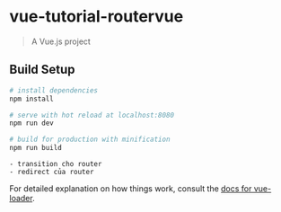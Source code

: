# vue-tutorial-routervue

> A Vue.js project

## Build Setup

``` bash
# install dependencies
npm install

# serve with hot reload at localhost:8080
npm run dev

# build for production with minification
npm run build
```

```
- transition cho router
- redirect của router
```

For detailed explanation on how things work, consult the [docs for vue-loader](http://vuejs.github.io/vue-loader).
